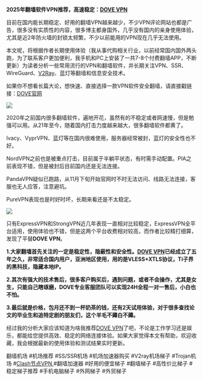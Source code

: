 **2025年翻墙软件VPN推荐，高速稳定：[DOVE VPN ](https://dove8.cc/a.php?anaxjgyz1o3)**

目前在国内能长期稳定、好用的翻墙VPN越来越少，不少VPN评论网站也都是广告，很多没有实质性的内容，很多博主都身国外，几乎没有国内的亲身使用体验，尤其是近2年防火墙的封锁太频繁，不少以前能用的VPN现在几乎无法使用。

本文呢，将根据作者长期使用体验（我从事代购相关行业，以前经常国内国外两头跑，为了联系客户更加便利，我手机和PC上安装了一共7-8个付费翻墙APP，不断更新）为读者分析一些常用流行的VPN和翻墙软件，并长期关注VPN、SSR、WireGuard、[V2Ray](https://lemoncat.cc/archives/2489)、蓝灯等翻墙和信息安全技术。

如果你不想看长篇大论，想快速、直接选择一款VPN软件安全翻墙，请直接戳链接：[DOVE官网](https://dove8.cc/a.php?anaxjgyz1o3)

[![](https://musescore.org/sites/musescore.org/files/styles/width_900/public/2024-09/116.png?itok=ukStNGAD)](https://dove8.cc/a.php?anaxjgyz1o3)

2020年之前国内很多翻墙软件，遍地开花，虽然有的不稳定或者网速慢，但是勉强可以用。从21年至今，随着国内打击力度越来越大，很多翻墙软件都黄了。

Ivacy、VyprVPN、蓝灯等在国内很难使用，服务器经常被封，蓝灯的安全性也不好。

NordVPN之前也是被重点打击，目前属于半躺平状态，有时需手动配置。PIA之前表现不错，但是被封后目前国内还是无法连接。

PandaVPN疑似已跑路，从11月下旬开始官网时不时无法访问、线路无法连接，客服也无人应答，注意避坑。

PureVPN表现也是时好时坏，长期来看还是不太稳定。

[![](https://lemoncat.cc/wp-content/uploads/2024/11/%E8%80%81%E7%89%8C%E6%9C%BA%E5%9C%BA%E6%8E%A8%E8%8D%90.png)](https://dove8.cc/a.php?anaxjgyz1o3)

只有ExpressVPN和StrongVPN近几年表现一直相对比较稳定，ExpressVPN全平台适用，使用体验也不错，但是这两个平台收费相对较高，而作者比较精打细算，发现了平替**DOVE VPN**。

**1.大家翻墙首先关注的一定是稳定性，隐蔽性和安全性。[DOVE VPN](https://dove8.cc/a.php?anaxjgyz1o3)已经成立了五年之久，非常适合国内用户，亚洲地区使用，用的是VLESS+XTLS协议，Ti子界的黑科技，隐藏本地IP。**

**2.其次有强大的技术售后，很多客户购买后，遇到问题，或者不会操作，尤其是女生，只能自己瞎琢磨，DOVE专业客服团队可以实现24H全程一对一售后，小白也不怕。**

**3.最后就是价格，包月还不到一杯奶茶的钱，还有2天试用体验，对于很多查找论文的毕业生和追特定剧的朋友们，这个羊毛不薅白不薅。**

经过我的分析大家应该知道为啥我推荐[DOVE VPN](https://dove8.cc/a.php?anaxjgyz1o3)了吧，不论是工作学习还是娱乐，都能给您提供高效、稳定的网络连接体验。如果大家觉得本文有帮助，欢迎收藏，我会根据最新的使用体验和测试结果实时更新。

翻墙机场 #机场推荐 #SS/SSR机场 #机场加速器购买 #V2ray机场梯子 #Trojan机场 #[Clash节点VPN ](https://lemoncat.cc/archives/2489)#翻墙加速器 #好用的便宜梯子 #翻墙梯子 #高性价比梯子 #稳定梯子推荐 #手机电脑梯子 #外网梯子 #外贸梯子
